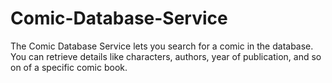# Comic-Database-Service
The Comic Database Service lets you search for a comic in the database. You can retrieve details like characters, authors, year of publication, and so on of a specific comic book.  

